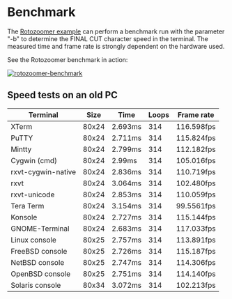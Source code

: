 Benchmark
=========

The [Rotozoomer example](../examples/rotozoomer.cpp) can perform a 
benchmark run with the parameter "-b" to determine the FINAL CUT 
character speed in the terminal. The measured time and frame rate 
is strongly dependent on the hardware used.


See the Rotozoomer benchmark in action:

[![rotozoomer-benchmark](https://asciinema.org/a/316531.svg)](https://asciinema.org/a/316531?size=medium&autoplay=1)


Speed tests on an old PC
------------------------

| Terminal           | Size  | Time    | Loops | Frame rate |
|--------------------|-------|---------|-------|------------|
| XTerm              | 80x24 | 2.693ms | 314   | 116.598fps |
| PuTTY              | 80x24 | 2.711ms | 314   | 115.824fps |
| Mintty             | 80x24 | 2.799ms | 314   | 112.182fps |
| Cygwin (cmd)       | 80x24 | 2.99ms  | 314   | 105.016fps |
| rxvt-cygwin-native | 80x24 | 2.836ms | 314   | 110.719fps |
| rxvt               | 80x24 | 3.064ms | 314   | 102.480fps |
| rxvt-unicode       | 80x24 | 2.853ms | 314   | 110.059fps |
| Tera Term          | 80x24 | 3.154ms | 314   | 99.5561fps |
| Konsole            | 80x24 | 2.727ms | 314   | 115.144fps |
| GNOME-Terminal     | 80x24 | 2.683ms | 314   | 117.033fps |
| Linux console      | 80x25 | 2.757ms | 314   | 113.891fps |
| FreeBSD console    | 80x25 | 2.726ms | 314   | 115.187fps |
| NetBSD console     | 80x25 | 2.747ms | 314   | 114.306fps |
| OpenBSD console    | 80x25 | 2.751ms | 314   | 114.140fps |
| Solaris console    | 80x34 | 3.072ms | 314   | 102.213fps |

